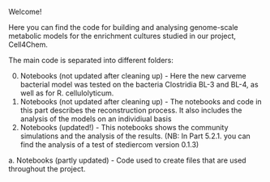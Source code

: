 Welcome!

Here you can find the code for building and analysing genome-scale metabolic models for the enrichment cultures studied in our project, Cell4Chem. 

The main code is separated into different folders:

0. Notebooks (not updated after cleaning up) - Here the new carveme bacterial model was tested on the bacteria Clostridia BL-3 and BL-4, as well as for R. cellulolyticum.
1. Notebooks (not updated after cleaning up) - The notebooks and code in this part describes the reconstruction process. It also includes the analysis of the models on an individiual basis
2. Notebooks (updated!) - This notebooks shows the community simulations and the analysis of the results. (NB: In Part 5.2.1. you can find the analysis of a test of stediercom version 0.1.3)

a. Notebooks (partly updated) - Code used to create files that are used throughout the project.
